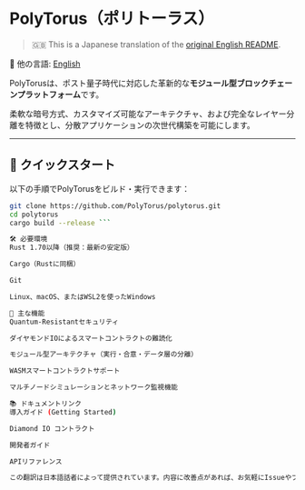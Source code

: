 # PolyTorus（ポリトーラス）

> 🇬🇧 This is a Japanese translation of the [original English README](README.md).

📘 他の言語: [English](README.md)

PolyTorusは、ポスト量子時代に対応した革新的な**モジュール型ブロックチェーンプラットフォーム**です。

柔軟な暗号方式、カスタマイズ可能なアーキテクチャ、および完全なレイヤー分離を特徴とし、分散アプリケーションの次世代構築を可能にします。

---

## 🚀 クイックスタート

以下の手順でPolyTorusをビルド・実行できます：

```bash
git clone https://github.com/PolyTorus/polytorus.git
cd polytorus
cargo build --release ```

🛠 必要環境
Rust 1.70以降（推奨：最新の安定版）

Cargo（Rustに同梱）

Git

Linux、macOS、またはWSL2を使ったWindows

🔧 主な機能
Quantum-Resistantセキュリティ

ダイヤモンドIOによるスマートコントラクトの難読化

モジュール型アーキテクチャ（実行・合意・データ層の分離）

WASMスマートコントラクトサポート

マルチノードシミュレーションとネットワーク監視機能

📚 ドキュメントリンク
導入ガイド (Getting Started)

Diamond IO コントラクト

開発者ガイド

APIリファレンス

この翻訳は日本語話者によって提供されています。内容に改善点があれば、お気軽にIssueやプルリクエストでご提案ください。

